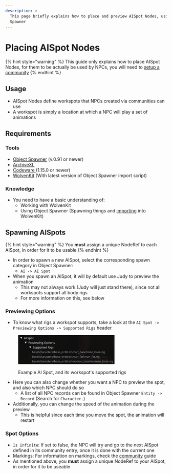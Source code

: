 ```yaml
---
description: >-
  This page briefly explains how to place and preview AISpot Nodes, using Object
  Spawner
---
```


# Placing AISpot Nodes

{% hint style="warning" %}
This guide only explains how to place AISpot Nodes, for them to be actually be used by NPCs, you will need to [setup a community](creating-communities.md)
{% endhint %}

## Usage

* AISpot Nodes define workspots that NPCs created via communities can use
* A workspot is simply a location at which a NPC will play a set of animations

## Requirements

### Tools

* [Object Spawner](https://github.com/justarandomguyintheinternet/CP77_entSpawner/releases) (v.0.91 or newer)
* [ArchiveXL](https://github.com/psiberx/cp2077-archive-xl)
* [Codeware ](https://github.com/psiberx/cp2077-codeware/releases)(1.15.0 or newer)
* [WolvenKit](https://github.com/WolvenKit/WolvenKit) (With latest version of Object Spawner import script)

### Knowledge

* You need to have a basic understanding of:
  * Working with WolvenKit
  * Using Object Spawner (Spawning things and [importing](https://github.com/justarandomguyintheinternet/CP77_entSpawner?tab=readme-ov-file#converting-to-standalone-axl-mod) into WolvenKit)

## Spawning AISpots

{% hint style="warning" %}
You **must** assign a unique NodeRef to each AISpot, in order for it to be usable
{% endhint %}

* In order to spawn a new AISpot, select the corresponding spawn category in Object Spawner:
  * `AI -> AI Spot`
* When you spawn an AISpot, it will by default use Judy to preview the animation
  * This may not always work (Judy will just stand there), since not all workspots support all body rigs
  * For more information on this, see below

### Previewing Options

* To know what rigs a workspot supports, take a look at the `AI Spot -> Previewing Options -> Supported Rigs` header

<figure><img src="../../.gitbook/assets/aiSpotSupportedRigs" alt="" width="301"><figcaption><p>Example AI Spot, and its workspot's supported rigs</p></figcaption></figure>

* Here you can also change whether you want a NPC to preview the spot, and also which NPC should do so
  * A list of all NPC records can be found in Object Spawner `Entity -> Record` (Search for `Character.`)
* Additionally, you can change the speed of the animation during the preview
  * This is helpful since each time you move the spot, the animation will restart

### Spot Options

* `Is Infinite`: If set to false, the NPC will try and go to the next AISpot defined in its community entry, once it is done with the current one
* Markings: For information on markings, check the [community](creating-communities.md#markings) guide
* As mentioned above, you **must** assign a unique NodeRef to your AISpot, in order for it to be useable
